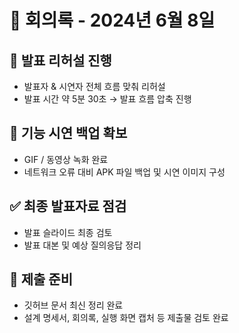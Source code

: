 # 📅 회의록 - 2024년 6월 8일

## 🎤 발표 리허설 진행
- 발표자 & 시연자 전체 흐름 맞춰 리허설
- 발표 시간 약 5분 30초 → 발표 흐름 압축 진행

## 🧪 기능 시연 백업 확보
- GIF / 동영상 녹화 완료
- 네트워크 오류 대비 APK 파일 백업 및 시연 이미지 구성

## ✅ 최종 발표자료 점검
- 발표 슬라이드 최종 검토
- 발표 대본 및 예상 질의응답 정리

## 📝 제출 준비
- 깃허브 문서 최신 정리 완료
- 설계 명세서, 회의록, 실행 화면 캡처 등 제출물 검토 완료
